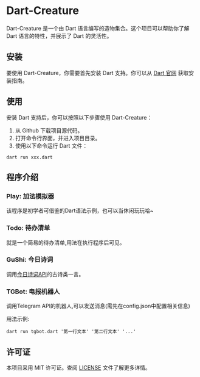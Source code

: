 # Dart-Creature

Dart-Creature 是一个由 Dart 语言编写的造物集合。这个项目可以帮助你了解 Dart 语言的特性，并展示了 Dart 的灵活性。

## 安装

要使用 Dart-Creature，你需要首先安装 Dart 支持。你可以从 [Dart 官网](https://dart.dev/get-dart) 获取安装指南。

## 使用

安装 Dart 支持后，你可以按照以下步骤使用 Dart-Creature：

1. 从 Github 下载项目源代码。
2. 打开命令行界面，并进入项目目录。
3. 使用以下命令运行 Dart 文件：
```
dart run xxx.dart
```

## 程序介绍

### Play: 加法模拟器

该程序是初学者可借鉴的Dart语法示例，也可以当休闲玩玩哈~

### Todo: 待办清单

就是一个简易的待办清单,用法在执行程序后可见。

### GuShi: 今日诗词

调用[今日诗词API](https://v1.jinrishici.com/all.txt)的古诗类一言。

### TGBot: 电报机器人

调用Telegram API的机器人,可以发送消息(需先在config.json中配置相关信息)

用法示例:
```
dart run tgbot.dart '第一行文本' '第二行文本' '...'
```

## 许可证

本项目采用 MIT 许可证。查阅 [LICENSE](LICENSE) 文件了解更多详情。
